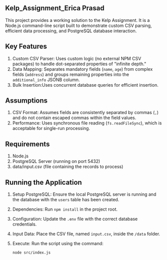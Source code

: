 ## Kelp_Assignment_Erica Prasad

This project provides a working solution to the Kelp Assignment. 
It is a Node.js command-line script built to demonstrate custom CSV parsing, efficient data processing, and PostgreSQL database interaction.

## Key Features
1. Custom CSV Parser: Uses custom logic (no external NPM CSV packages) to handle dot-separated properties of "infinite depth."
2. Data Mapping: Separates mandatory fields (`name`, `age`) from complex fields (`address`) and groups remaining properties into the `additional_info` JSONB column.
3. Bulk Insertion:Uses concurrent database queries for efficient insertion.

## Assumptions
1. CSV Format: Assumes fields are consistently separated by commas (`,`) and do not contain escaped commas within the field values.
2. Performance: Uses synchronous file reading (`fs.readFileSync`), which is acceptable for single-run processing.

## Requirements
1. Node.js 
2. PostgreSQL Server (running on port 5432)
3. data/input.csv (file containing the records to process)


## Running the Application
1. Setup PostgreSQL: Ensure the local PostgreSQL server is running and the database  with the `users` table has been created.
2.  Dependencies: Run `npm install` in the project root.
3.  Configuration: Update the `.env` file with the correct database credentials.
4.  Input Data: Place the CSV file, named `input.csv`, inside the `/data` folder.
5.  Execute: Run the script using the command:
    
    ```bash
    node src/index.js
    ```
